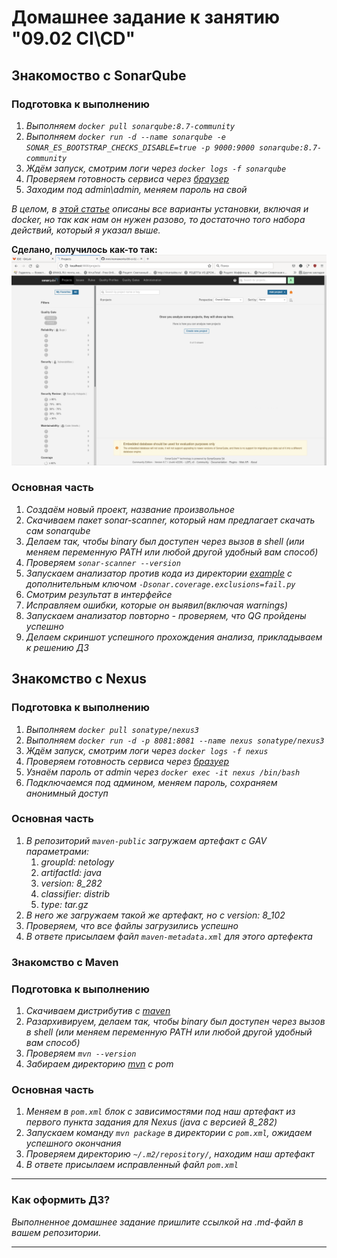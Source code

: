 # Домашнее задание к занятию "09.02 CI\CD"

## Знакомоство с SonarQube

### Подготовка к выполнению

1. *Выполняем `docker pull sonarqube:8.7-community`*
2. *Выполняем `docker run -d --name sonarqube -e SONAR_ES_BOOTSTRAP_CHECKS_DISABLE=true -p 9000:9000 sonarqube:8.7-community`*
3. *Ждём запуск, смотрим логи через `docker logs -f sonarqube`*
4. *Проверяем готовность сервиса через [браузер](http://localhost:9000)*
5. *Заходим под admin\admin, меняем пароль на свой*

*В целом, в [этой статье](https://docs.sonarqube.org/latest/setup/install-server/) описаны все варианты установки, включая и docker, но так как нам он нужен разово, то достаточно того набора действий, который я указал выше.*

**Сделано, получилось как-то так:**  
![Скрин с SonarQube](./pic/dz9_2_0.png)

### Основная часть

1. *Создаём новый проект, название произвольное*
2. *Скачиваем пакет sonar-scanner, который нам предлагает скачать сам sonarqube*
3. *Делаем так, чтобы binary был доступен через вызов в shell (или меняем переменную PATH или любой другой удобный вам способ)*
4. *Проверяем `sonar-scanner --version`*
5. *Запускаем анализатор против кода из директории [example](./example) с дополнительным ключом `-Dsonar.coverage.exclusions=fail.py`*
6. *Смотрим результат в интерфейсе*
7. *Исправляем ошибки, которые он выявил(включая warnings)*
8. *Запускаем анализатор повторно - проверяем, что QG пройдены успешно*
9. *Делаем скриншот успешного прохождения анализа, прикладываем к решению ДЗ*

## Знакомство с Nexus

### Подготовка к выполнению

1. *Выполняем `docker pull sonatype/nexus3`*
2. *Выполняем `docker run -d -p 8081:8081 --name nexus sonatype/nexus3`*
3. *Ждём запуск, смотрим логи через `docker logs -f nexus`*
4. *Проверяем готовность сервиса через [бразуер](http://localhost:8081)*
5. *Узнаём пароль от admin через `docker exec -it nexus /bin/bash`*
6. *Подключаемся под админом, меняем пароль, сохраняем анонимный доступ*

### Основная часть

1. *В репозиторий `maven-public` загружаем артефакт с GAV параметрами:*
   1. *groupId: netology*
   2. *artifactId: java*
   3. *version: 8_282*
   4. *classifier: distrib*
   5. *type: tar.gz*
2. *В него же загружаем такой же артефакт, но с version: 8_102*
3. *Проверяем, что все файлы загрузились успешно*
4. *В ответе присылаем файл `maven-metadata.xml` для этого артефекта*

### Знакомство с Maven

### Подготовка к выполнению

1. *Скачиваем дистрибутив с [maven](https://maven.apache.org/download.cgi)*
2. *Разархивируем, делаем так, чтобы binary был доступен через вызов в shell (или меняем переменную PATH или любой другой удобный вам способ)*
3. *Проверяем `mvn --version`*
4. *Забираем директорию [mvn](./mvn) с pom*

### Основная часть

1. *Меняем в `pom.xml` блок с зависимостями под наш артефакт из первого пункта задания для Nexus (java с версией 8_282)*
2. *Запускаем команду `mvn package` в директории с `pom.xml`, ожидаем успешного окончания*
3. *Проверяем директорию `~/.m2/repository/`, находим наш артефакт*
4. *В ответе присылаем исправленный файл `pom.xml`*

---

### Как оформить ДЗ?

*Выполненное домашнее задание пришлите ссылкой на .md-файл в вашем репозитории.*

---
